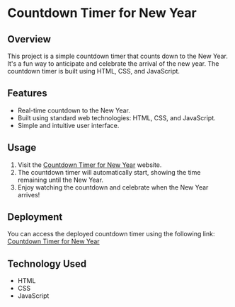 # Countdown Timer for New Year

## Overview
This project is a simple countdown timer that counts down to the New Year. It's a fun way to anticipate and celebrate the arrival of the new year. The countdown timer is built using HTML, CSS, and JavaScript.

## Features
- Real-time countdown to the New Year.
- Built using standard web technologies: HTML, CSS, and JavaScript.
- Simple and intuitive user interface.

## Usage
1. Visit the [Countdown Timer for New Year](https://countdown-timer-tau-ten.vercel.app/) website.
2. The countdown timer will automatically start, showing the time remaining until the New Year.
3. Enjoy watching the countdown and celebrate when the New Year arrives!

## Deployment
You can access the deployed countdown timer using the following link:
[Countdown Timer for New Year](https://countdown-timer-tau-ten.vercel.app/)

## Technology Used
- HTML
- CSS
- JavaScript
